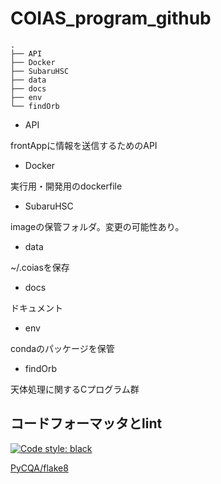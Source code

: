 # COIAS_program_github

```
.
├── API
├── Docker
├── SubaruHSC
├── data
├── docs
├── env
└── findOrb
```

* API
  
frontAppに情報を送信するためのAPI

* Docker

実行用・開発用のdockerfile

* SubaruHSC

imageの保管フォルダ。変更の可能性あり。

* data

~/.coiasを保存

* docs

ドキュメント

* env

condaのパッケージを保管

* findOrb

天体処理に関するCプログラム群

## コードフォーマッタとlint

[![Code style: black](https://img.shields.io/badge/code%20style-black-000000.svg)](https://github.com/psf/black)

[PyCQA/flake8](https://github.com/PyCQA/flake8)